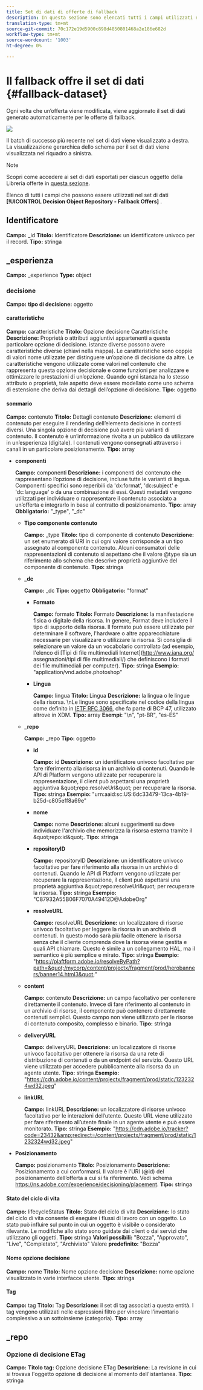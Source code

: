 ```yaml
---
title: Set di dati di offerte di fallback
description: In questa sezione sono elencati tutti i campi utilizzati nel set di dati esportato per le offerte di fallback.
translation-type: tm+mt
source-git-commit: 70c172e19d5900c898d4850801468a2e186e682d
workflow-type: tm+mt
source-wordcount: '1003'
ht-degree: 0%

---
```


# Il fallback offre il set di dati {#fallback-dataset}

Ogni volta che un’offerta viene modificata, viene aggiornato il set di dati generato automaticamente per le offerte di fallback.

![](../../assets/dataset-fallback.png)

Il batch di successo più recente nel set di dati viene visualizzato a destra. La visualizzazione gerarchica dello schema per il set di dati viene visualizzata nel riquadro a sinistra.

>[!NOTE]
>
>Scopri come accedere ai set di dati esportati per ciascun oggetto della Libreria offerte in [questa sezione](../export-catalog/access-dataset.md).

Elenco di tutti i campi che possono essere utilizzati nel set di dati **[!UICONTROL Decision Object Repository - Fallback Offers]** .

## Identificatore

**Campo:** _id 
**Titolo:** Identificatore 
**Descrizione:** un identificatore univoco per il record.
**Tipo:** stringa

## _esperienza

**Campo:** _experience 
**Type:** object

### decisione

**Campo:** 
**tipo di decisione:** oggetto

#### caratteristiche

**Campo:** caratteristiche 
**Titolo:** Opzione decisione Caratteristiche 
**Descrizione:** Proprietà o attributi aggiuntivi appartenenti a questa particolare opzione di decisione. istanze diverse possono avere caratteristiche diverse (chiavi nella mappa). Le caratteristiche sono coppie di valori nome utilizzate per distinguere un’opzione di decisione da altre. Le caratteristiche vengono utilizzate come valori nel contenuto che rappresenta questa opzione decisionale e come funzioni per analizzare e ottimizzare le prestazioni di un’opzione. Quando ogni istanza ha lo stesso attributo o proprietà, tale aspetto deve essere modellato come uno schema di estensione che deriva dai dettagli dell’opzione di decisione.
**Tipo:** oggetto

<!--Field under Characteristics without title = additionalProperties? Desc = Value of the property. Type: string-->

#### sommario

**Campo:** contenuto 
**Titolo:** Dettagli contenuto 
**Descrizione:** elementi di contenuto per eseguire il rendering dell’elemento decisione in contesti diversi. Una singola opzione di decisione può avere più varianti di contenuto. Il contenuto è un’informazione rivolta a un pubblico da utilizzare in un’esperienza (digitale). I contenuti vengono consegnati attraverso i canali in un particolare posizionamento.
**Tipo:** array

* **componenti**

   **Campo:** componenti
   **Descrizione:** i componenti del contenuto che rappresentano l’opzione di decisione, incluse tutte le varianti di lingua. Componenti specifici sono reperibili da &#39;dx:format&#39;, &#39;dc:subject&#39; e &#39;dc:language&#39; o da una combinazione di essi. Questi metadati vengono utilizzati per individuare o rappresentare il contenuto associato a un’offerta e integrarlo in base al contratto di posizionamento.
   **Tipo:** array
   **Obbligatorio:** &quot;_type&quot;, &quot;_dc&quot;  <!--TBC?-->

   * **Tipo componente contenuto**

      **Campo:** _type
      **Titolo:** tipo di componente di contenuto
      **Descrizione:** un set enumerato di URI in cui ogni valore corrisponde a un tipo assegnato al componente contenuto. Alcuni consumatori delle rappresentazioni di contenuto si aspettano che il valore @type sia un riferimento allo schema che descrive proprietà aggiuntive del componente di contenuto.
      **Tipo:** stringa

   * **_dc**

      **Campo:** _dc
      **Tipo:** oggetto
      **Obbligatorio:** &quot;format&quot;

      * **Formato**

         **Campo:** formato
         **Titolo:** Formato
         **Descrizione:** la manifestazione fisica o digitale della risorsa. In genere, Format deve includere il tipo di supporto della risorsa. Il formato può essere utilizzato per determinare il software, l&#39;hardware o altre apparecchiature necessarie per visualizzare o utilizzare la risorsa. Si consiglia di selezionare un valore da un vocabolario controllato (ad esempio, l&#39;elenco di [Tipi di file multimediali Internet](http://www.iana.org/ assegnazioni/tipi di file multimediali/) che definiscono i formati dei file multimediali per computer).
         **Tipo:** stringa
         **Esempio:** &quot;application/vnd.adobe.photoshop&quot;

      * **Lingua**

         **Campo:** lingua
         **Titolo:** Lingua
         **Descrizione:** la lingua o le lingue della risorsa. \nLe lingue sono specificate nel codice della lingua come definito in [IETF RFC 3066](https://www.ietf.org/rfc/rfc3066.txt), che fa parte di BCP 47, utilizzato altrove in XDM.
         **Tipo:** array
         **Esempi:** &quot;\n&quot;, &quot;pt-BR&quot;, &quot;es-ES&quot;
   * **_repo**

      **Campo:** _repo
      **Tipo:** oggetto

      * **id**

         **Campo:** id
         **Descrizione:** un identificatore univoco facoltativo per fare riferimento alla risorsa in un archivio di contenuti. Quando le API di Platform vengono utilizzate per recuperare la rappresentazione, il client può aspettarsi una proprietà aggiuntiva \&quot;repo:resolveUrl\&quot; per recuperare la risorsa.
         **Tipo:** stringa
         **Esempio:** &quot;urn:aaid:sc:US:6dc33479-13ca-4b19-b25d-c805eff8a69e&quot;

      * **nome**

         **Campo:** nome
         **Descrizione:** alcuni suggerimenti su dove individuare l&#39;archivio che memorizza la risorsa esterna tramite il \&quot;repo:id\&quot;.
         **Tipo:** stringa

      * **repositoryID**

         **Campo:** repositoryID
         **Descrizione:** un identificatore univoco facoltativo per fare riferimento alla risorsa in un archivio di contenuti. Quando le API di Platform vengono utilizzate per recuperare la rappresentazione, il client può aspettarsi una proprietà aggiuntiva \&quot;repo:resolveUrl\&quot; per recuperare la risorsa.
         **Tipo:** stringa
         **Esempio:** &quot;C87932A55B06F7070A49412D@AdobeOrg&quot;

      * **resolveURL**

         **Campo:** resolveURL
         **Descrizione:** un localizzatore di risorse univoco facoltativo per leggere la risorsa in un archivio di contenuti. In questo modo sarà più facile ottenere la risorsa senza che il cliente comprenda dove la risorsa viene gestita e quali API chiamare. Questo è simile a un collegamento HAL, ma il semantico è più semplice e mirato.
         **Tipo:** stringa
         **Esempio:** &quot;https://plaftform.adobe.io/resolveByPath?path=&quot;/mycorp/content/projectx/fragment/prod/herobanners/banner14.html3&quot;&quot;
   * **content**

      **Campo:** contenuto
      **Descrizione:** un campo facoltativo per contenere direttamente il contenuto. Invece di fare riferimento al contenuto in un archivio di risorse, il componente può contenere direttamente contenuti semplici. Questo campo non viene utilizzato per le risorse di contenuto composito, complesso e binario.
      **Tipo:** stringa

   * **deliveryURL**

      **Campo:** deliveryURL
      **Descrizione:** un localizzatore di risorse univoco facoltativo per ottenere la risorsa da una rete di distribuzione di contenuti o da un endpoint del servizio. Questo URL viene utilizzato per accedere pubblicamente alla risorsa da un agente utente.
      **Tipo:** stringa
      **Esempio:** &quot;https://cdn.adobe.io/content/projectx/fragment/prod/static/1232324wd32.jpeg&quot;

   * **linkURL**

      **Campo:** linkURL
      **Descrizione:** un localizzatore di risorse univoco facoltativo per le interazioni dell’utente. Questo URL viene utilizzato per fare riferimento all’utente finale in un agente utente e può essere monitorato.
      **Tipo:** stringa
      **Esempio:** &quot;https://cdn.adobe.io/tracker?code=23432&amp;redirect=/content/projectx/fragment/prod/static/1232324wd32.jpeg&quot;



* **Posizionamento**

   **Campo:** posizionamento
   **Titolo:** Posizionamento
   **Descrizione:** Posizionamento a cui conformarsi. Il valore è l’URI (@id) del posizionamento dell’offerta a cui si fa riferimento. Vedi schema https://ns.adobe.com/experience/decisioning/placement.
   **Tipo:** stringa

#### Stato del ciclo di vita

**Campo:** lifecycleStatus 
**Titolo:** Stato del ciclo di vita 
**Descrizione:**  lo stato del ciclo di vita consente di eseguire i flussi di lavoro con un oggetto. Lo stato può influire sul punto in cui un oggetto è visibile o considerato rilevante. Le modifiche allo stato sono guidate dai client o dai servizi che utilizzano gli oggetti.
**Tipo:** stringa 
**Valori possibili:**  &quot;Bozza&quot;, &quot;Approvato&quot;, &quot;Live&quot;, &quot;Completato&quot;, &quot;Archiviato&quot; Valore 
**predefinito:**  &quot;Bozza&quot;

#### Nome opzione decisione

**Campo:** nome 
**Titolo:** Nome opzione decisione 
**Descrizione:** nome opzione visualizzato in varie interfacce utente.
**Tipo:** stringa

#### Tag

**Campo:** tag 
**Titolo:** Tag 
**Descrizione:** il set di tag associati a questa entità. I tag vengono utilizzati nelle espressioni filtro per vincolare l’inventario complessivo a un sottoinsieme (categoria).
**Tipo:** array

<!--Field without name under tags: Description: An identifier of a tag object. The value is the @id of the tag that is referenced. See tag schema: https://ns.adobe.com/experience/decisioning/tag. Type: string-->

## _repo

### Opzione di decisione ETag

**Campo:** 
**Titolo tag:** Opzione decisione ETag 
**Descrizione:** La revisione in cui si trovava l&#39;oggetto opzione di decisione al momento dell&#39;istantanea.
**Tipo:** stringa
